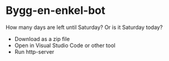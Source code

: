 # Bygg-en-enkel-bot

How many days are left until Saturday? Or is it Saturday today?
* Download as a zip file
* Open in Visual Studio Code or other tool
* Run http-server
